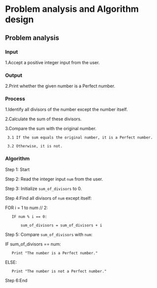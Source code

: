 # Problem analysis and Algorithm design

## Problem analysis

### Input

1.Accept a positive integer input from the user.

### Output

2.Print whether the given number is a Perfect number.

### Process

1.Identify all divisors of the number except the number itself.

2.Calculate the sum of these divisors.

3.Compare the sum with the original number.

     3.1 If the sum equals the original number, it is a Perfect number.

     3.2 Otherwise, it is not.

### Algorithm

Step 1: Start

Step 2: Read the integer input `num` from the user.

Step 3: Initialize `sum_of_divisors` to 0.

Step 4:Find all divisors of `num` except itself:

   FOR i = 1 to num // 2:
   
       IF num % i == 0:
       
           sum_of_divisors = sum_of_divisors + i

Step 5: Compare `sum_of_divisors` with `num`:

   IF sum_of_divisors == num:
   
       Print "The number is a Perfect number."
       
   ELSE:
   
       Print "The number is not a Perfect number."

Step 6:End
